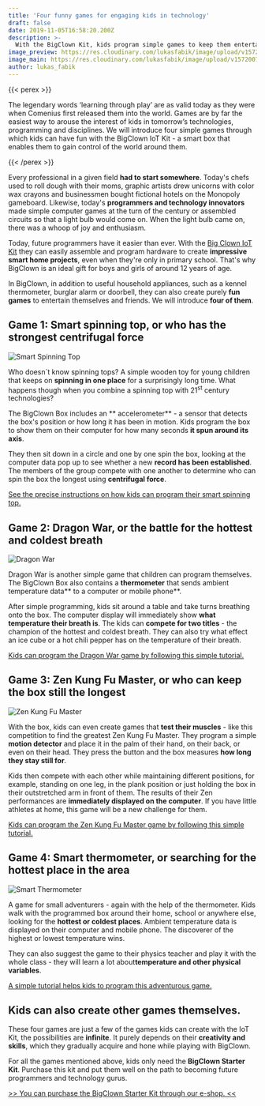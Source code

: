 ```yaml
---
title: 'Four funny games for engaging kids in technology'
draft: false
date: 2019-11-05T16:58:20.200Z
description: >-
  With the BigClown Kit, kids program simple games to keep them entertained for long afternoons. Read four tips for fun activities for young and older kids.
image_preview: https://res.cloudinary.com/lukasfabik/image/upload/v1572973839/blog/Gift-for12-year-old-boy/image4.png
image_main: https://res.cloudinary.com/lukasfabik/image/upload/v1572007998/blog/iot-course_full.png
author: lukas_fabik
---
```

{{< perex >}}

The legendary words ‘learning through play’ are as valid today as they were when Comenius first released them into the world. Games are by far the easiest way to arouse the interest of kids in tomorrow’s technologies, programming and disciplines. We will introduce four simple games through which kids can have fun with the BigClown IoT Kit - a smart box that enables them to gain control of the world around them.

{{< /perex >}}

Every professional in a given field **had to start somewhere**. Today's chefs used to roll dough with their moms, graphic artists drew unicorns with color wax crayons and businessmen bought fictional hotels on the Monopoly gameboard. Likewise, today's **programmers and technology innovators** made simple computer games at the turn of the century or assembled circuits so that a light bulb would come on. When the light bulb came on, there was a whoop of joy and enthusiasm.

Today, future programmers have it easier than ever. With the [Big Clown IoT Kit](https://shop.hardwario.com/starter-kit/) they can easily assemble and program hardware to create **impressive smart home projects**, even when they're only in primary school. That's why BigClown is an ideal gift for boys and girls of around 12 years of age.

In BigClown, in addition to useful household appliances, such as a kennel thermometer, burglar alarm or doorbell, they can also create purely **fun games** to entertain themselves and friends. We will introduce **four of them**.

## Game 1: Smart spinning top, or who has the strongest centrifugal force

![Smart Spinning Top](https://res.cloudinary.com/lukasfabik/image/upload/v1572973820/blog/Gift-for12-year-old-boy/image1.png)

Who doesn´t know spinning tops? A simple wooden toy for young children that keeps on **spinning in one place** for a surprisingly long time. What happens though when you combine a spinning top with 21<sup>st</sup> century technologies?

The BigClown Box includes an ** accelerometer** \- a sensor that detects the box's position or how long it has been in motion. Kids program the box to show them on their computer for how many seconds **it spun around its axis**.

They then sit down in a circle and one by one spin the box, looking at the computer data pop up to see whether a new **record has been established**. The members of the group compete with one another to determine who can spin the box the longest using **centrifugal force**.

[See the precise instructions on how kids can program their smart spinning top.](/projects/highest-centrifugal-force/)

## Game 2: Dragon War, or the battle for the hottest and coldest breath

![Dragon War](https://res.cloudinary.com/lukasfabik/image/upload/v1572973839/blog/Gift-for12-year-old-boy/image3.png)

Dragon War is another simple game that children can program themselves. The BigClown Box also contains a **thermometer** that sends ambient temperature data** to a computer or mobile phone**.

After simple programming, kids sit around a table and take turns breathing onto the box. The computer display will immediately show **what temperature their breath is**. The kids can **compete for two titles** \- the champion of the hottest and coldest breath. They can also try what effect an ice cube or a hot chili pepper has on the temperature of their breath.

[Kids can program the Dragon War game by following this simple tutorial.](/projects/dragons-fire/)

## Game 3: Zen Kung Fu Master, or who can keep the box still the longest

![Zen Kung Fu Master](https://res.cloudinary.com/lukasfabik/image/upload/v1572973839/blog/Gift-for12-year-old-boy/image4.png)

With the box, kids can even create games that **test their muscles** \- like this competition to find the greatest Zen Kung Fu Master. They program a simple **motion detector** and place it in the palm of their hand, on their back, or even on their head. They press the button and the box measures **how long they stay still for**.

Kids then compete with each other while maintaining different positions, for example, standing on one leg, in the plank position or just holding the box in their outstretched arm in front of them. The results of their Zen performances are **immediately displayed on the computer**. If you have little athletes at home, this game will be a new challenge for them.

[Kids can program the Zen Kung Fu Master game by following this simple tutorial.](/projects/kung-fu-master/)

## Game 4: Smart thermometer, or searching for the hottest place in the area

![Smart Thermometer](https://res.cloudinary.com/lukasfabik/image/upload/v1572973837/blog/Gift-for12-year-old-boy/image2.png)

A game for small adventurers - again with the help of the thermometer. Kids walk with the programmed box around their home, school or anywhere else, looking for the **hottest or coldest places**. Ambient temperature data is displayed on their computer and mobile phone. The discoverer of the highest or lowest temperature wins.

They can also suggest the game to their physics teacher and play it with the whole class - they will learn a lot about**temperature and other physical variables**.

[A simple tutorial helps kids to program this adventurous game.](/projects/warmes-coldes-place/)

## Kids can also create other games themselves.

These four games are just a few of the games kids can create with the IoT Kit, the possibilities are **infinite**. It purely depends on their **creativity and skills**, which they gradually acquire and hone while playing with BigClown.

For all the games mentioned above, kids only need the **BigClown Starter Kit**. Purchase this kit and put them well on the path to becoming future programmers and technology gurus.

[>> You can purchase the BigClown Starter Kit through our e-shop. <<](https://shop.hardwario.com/starter-kit/)
